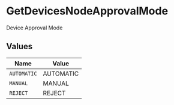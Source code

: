 # GetDevicesNodeApprovalMode

Device Approval Mode


## Values

| Name        | Value       |
| ----------- | ----------- |
| `AUTOMATIC` | AUTOMATIC   |
| `MANUAL`    | MANUAL      |
| `REJECT`    | REJECT      |